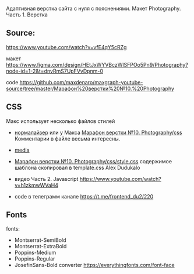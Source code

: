 Адаптивная верстка сайта с нуля с пояснениями. Макет Photography. Часть 1. Верстка 

## Source:

https://www.youtube.com/watch?v=vfE4qY5cRZg

макет https://www.figma.com/design/HEtJxWYVBczWlSFPOo5Pn9/Photography?node-id=1-2&t=dnvRmS7UpFVvDpnm-0

code https://github.com/maxdenaro/maxgraph-youtube-source/tree/master/Марафон%20верстки%20№10.%20Photography

## CSS
Макс использует несколько файлов стилей

- [нормалайзер](https://github.com/necolas/normalize.css)  или у Макса [Марафон верстки №10. Photography/css](https://github.com/maxdenaro/maxgraph-youtube-source/tree/master/%D0%9C%D0%B0%D1%80%D0%B0%D1%84%D0%BE%D0%BD%20%D0%B2%D0%B5%D1%80%D1%81%D1%82%D0%BA%D0%B8%20%E2%84%9610.%20Photography/css/normalize.css)  Комментарии в файле весьма интересны.
- [media](https://github.com/maxdenaro/maxgraph-youtube-source/blob/master/%D0%9C%D0%B0%D1%80%D0%B0%D1%84%D0%BE%D0%BD%20%D0%B2%D0%B5%D1%80%D1%81%D1%82%D0%BA%D0%B8%20%E2%84%9610.%20Photography/css/media.css)
- [Марафон верстки №10. Photography/css/style.css](https://github.com/maxdenaro/maxgraph-youtube-source/tree/master/%D0%9C%D0%B0%D1%80%D0%B0%D1%84%D0%BE%D0%BD%20%D0%B2%D0%B5%D1%80%D1%81%D1%82%D0%BA%D0%B8%20%E2%84%9610.%20Photography/css/style.css)  содержимое шаблона скопировал в template.css
Alex Dudukalo

- видео Часть 2. Javascript https://www.youtube.com/watch?v=h1zkmwWVaH4
- code в телеграмм канале https://t.me/frontend_du2/220

## Fonts

fonts:

- Montserrat-SemiBold
- Montserrat-ExtraBold
- Poppins-Medium
- Poppins-Regular
- JosefinSans-Bold
converter https://everythingfonts.com/font-face
